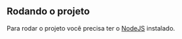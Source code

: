 

## Rodando o projeto

Para rodar o projeto você precisa ter o [NodeJS](https://nodejs.org/en/) instalado.

